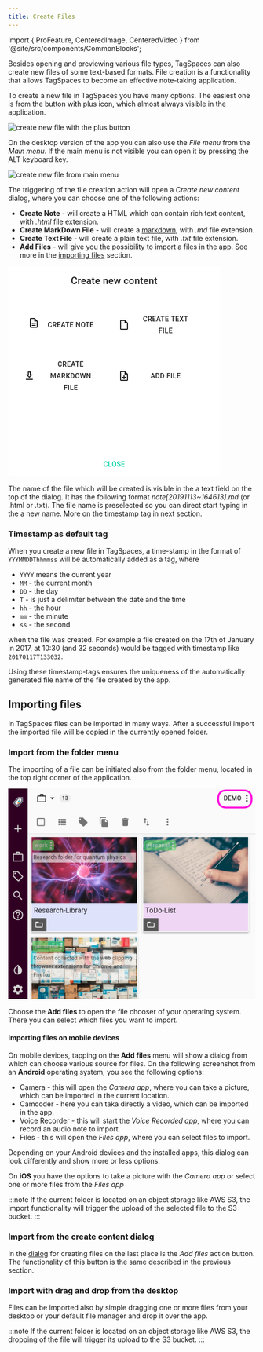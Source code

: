 ```yaml
---
title: Create Files
---
```


import { ProFeature, CenteredImage, CenteredVideo } from '@site/src/components/CommonBlocks';

Besides opening and previewing various file types, TagSpaces can also create new files of some text-based formats. File creation is a functionality that allows TagSpaces to become an effective note-taking application.

To create a new file in TagSpaces you have many options. The easiest one is from the button with plus icon, which almost always visible in the application.

![create new file with the plus button](/media/create-new-plusbutton.png)

On the desktop version of the app you can also use the _File menu_ from the _Main menu_. If the main menu is not visible you can open it by pressing the ALT keyboard key.

![create new file from main menu](/media/create-new-file-menu.png)

The triggering of the file creation action will open a _Create new content_ dialog, where you can choose one of the following actions:

<!-- where you can adjust the file name of the file, which will be create in area (1). In are (2) you can enter the text context of the file, you can copy and paste plain text, markdown or even HTML content here. This area could be left also empty allowing you enter content later. In a area (3) you should specify the type of the text content. Currently the following file formats are supported:

In the last section (4), you can specify where the file should be create. The initial path here is taken automatically from the currently opened folder.
-->

- **Create Note** - will create a HTML which can contain rich text content, with _.html_ file extension.
- **Create MarkDown File** - will create a [markdown](https://en.wikipedia.org/wiki/Markdown), with _.md_ file extension.
- **Create Text File** - will create a plain text file, with _.txt_ file extension.
- **Add Files** - will give you the possibility to import a files in the app. See more in the [importing files](#importing-files) section.

![screenshot showing the create new content dialog](/media/tagspaces-create-content-dialog.png)

The name of the file which will be created is visible in the a text field on the top of the dialog. It has the following format _note[20191113~164613].md_ (or .html or .txt). The file name is preselected so you can direct start typing in the a new name. More on the timestamp tag in next section.

### Timestamp as default tag

When you create a new file in TagSpaces, a time-stamp in the format of `YYYMMDDThhmmss` will be automatically added as a tag, where

- `YYYY` means the current year
- `MM` - the current month
- `DD` - the day
- `T` - is just a delimiter between the date and the time
- `hh` - the hour
- `mm` - the minute
- `ss` - the second

when the file was created. For example a file created on the 17th of January in 2017, at 10:30 (and 32 seconds) would be tagged with timestamp like `20170117T133032`.

Using these timestamp-tags ensures the uniqueness of the automatically generated file name of the file created by the app.

<!-- Such timestamps make it possible to easily group files from different locations based on the time of creation. Of course this would be possible by reading the same information from the file system, but tagging with the timestamp allows for greater flexibility. For example you can change the timestamp to anything you like, while keeping the original creation modification date of the file, and tagging the file will allow you to use TagSpaces's powerful grouping and organizing features in the same place you manage other tags. -->

## Importing files

In TagSpaces files can be imported in many ways. After a successful import the imported file will be copied in the currently opened folder.

### Import from the folder menu

The importing of a file can be initiated also from the folder menu, located in the top right corner of the application.

![screenshot showing how to open the folder menu](/media/tagspaces-open-folder-context-menu.png)

Choose the **Add files** to open the file chooser of your operating system. There you can select which files you want to import.

#### Importing files on mobile devices

On mobile devices, tapping on the **Add files** menu will show a dialog from which can choose various source for files. On the following screenshot from an **Android** operating system, you see the following options:

- Camera - this will open the _Camera app_, where you can take a picture, which can be imported in the current location.
- Camcoder - here you can taka directly a video, which can be imported in the app.
- Voice Recorder - this will start the _Voice Recorded app_, where you can record an audio note to import.
- Files - this will open the _Files app_, where you can select files to import.

Depending on your Android devices and the installed apps, this dialog can look differently and show more or less options.

<CenteredImage
    caption="Importing files on mobile devices"
    src="/media/tagspaces-mobile-import.jpg"
    showCaption
    maxWidth="300px"
  />

On **iOS** you have the options to take a picture with the _Camera app_ or select one or more files from the _Files app_

:::note
<ProFeature /> If the current folder is located on an object storage like AWS S3, the import functionality will trigger the upload of the selected file to the S3 bucket.
:::

### Import from the create content dialog

In the [dialog](#) for creating files on the last place is the _Add files_ action button. The functionality of this button is the same described in the previous section.

### Import with drag and drop from the desktop

Files can be imported also by simple dragging one or more files from your desktop or your default file manager and drop it over the app.

<CenteredVideo
    caption="Importing files with drag and drop from the desktop"
    src="/media/import-files-with-dnd.mp4"
    posterUrl="/media/import-files-with-dnd.jpg"
    maxWidth="100%"
    autoPlay
    showCaption
  />

:::note
<ProFeature /> If the current folder is located on an object storage like AWS S3, the dropping of the file will trigger its upload to the S3 bucket.
:::
